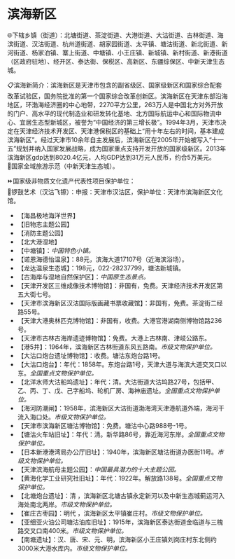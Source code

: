 # 滨海新区  
🌐下辖乡镇（街道）：北塘街道、茶淀街道、大港街道、大沽街道、古林街道、海滨街道、汉沽街道、杭州道街道、胡家园街道、太平镇、塘沽街道、新北街道、新河街道、杨家泊镇、寨上街道、中塘镇、小王庄镇、新城镇、新村街道、新港街道（区政府驻地）、经开区、泰达街、保税区、高新区、东疆综保区、中新天津生态城。  
  
📋滨海新简介：滨海新区是天津市包含的副省级区、国家级新区和国家综合配套改革试验区，国务院批准的第一个国家综合改革创新区。滨海新区在天津东部沿海地区，环渤海经济圈的中心地带，2270平方公里，263万人是中国北方对外开放的门户、高水平的现代制造业和研发转化基地、北方国际航运中心和国际物流中心、宜居生态型新城区，被誉为“中国经济的第三增长极”。1994年3月，天津市决定在天津经济技术开发区、天津港保税区的基础上“用十年左右的时间，基本建成滨海新区”。经过天津市10余年自主发展后，滨海新区在2005年开始被写入“十一五”规划并纳入国家发展战略，成为国家重点支持开发开放的国家级新区。2013年滨海新区gdp达到8020.4亿元，人均GDP达到31万元人民币，约合5万美元。  
🚩国家全域旅游示范（中新天津生态城）。  
   
⏩国家级非物质文化遗产代表性项目保护单位：  
🔸锣鼓艺术（汉沽飞镲）：申报：天津市汉沽区，保护单位：天津市滨海新区文化馆。    
 
* 【海昌极地海洋世界】  
* 【旧物志主题公园】  
* 【消防主题公园】  
* 【北大港湿地】  
* 【中塘镇】：*中国特色小镇。*  
* 【诺恩海德怡温泉】：88元，滨海大道17107号（近海滨浴场）。  
* 【龙达温泉生态城】：198元，022-28237799，塘沽新城镇。  
* 【古海岸与湿地自然保护区】：*中国原生态景点。*  
* 【天津开发区三维成像技术博物馆】：非国有，免费。天津经济技术开发区第五大街七号。  
* 【天津市滨海新区汉沽国际版画藏书票收藏馆】：非国有，免费。茶淀街二经路55号。  
* 【天津大港奥林匹克博物馆】：非国有，收费。大港官港湖南侧博物馆路236号。  
* 【天津市古林古海岸遗迹博物馆】：免费。大港上古林南、津岐公路东。  
* 【港5井】：1964年，滨海新区古林街道东风五路南。*市级文物保护单位。*      
* 【大沽口炮台遗址博物馆】：收费。塘沽东炮台路1号。  
* 【大沽口炮台】：年代：1858年。东炮台路1号，天津大道与海滨大道交叉口以东。*全国重点文物保护单位。*  
* 【北洋水师大沽船坞遗址】：年代：清。大沽街道大沽坞路27号，包括甲、乙、丙、丁、戊、己字船坞、轮机厂房、海神庙遗址。*全国重点文物保护单位。*  
* 【海河防潮闸】：1958年，滨海新区大沽街道渤海湾天津港航道外端，海河干流入海口处。*市级文物保护单位。*
* 【天津市滨海新区塘沽博物馆】：免费。塘沽中心路988号-1号。  
* 【塘沽火车站旧址】：年代：清。新华路86号，靠近海河东岸。*全国重点文物保护单位。*   
* 【日本新港港湾局办公厅旧址】：1940年，滨海新区塘沽街道办医街11号。*市级文物保护单位。*  
* 【天津滨海航母主题公园】：*中国最具潜力的十大主题公园。*  
* 【黄海化学工业研究社旧址】：年代：1922年。解放路138号。*全国重点文物保护单位。*    
* 【北塘炮台遗址】：清	，滨海新区北塘古镇永定新河以及中新生态城蓟运河入海处南北两岸。*市级文物保护单位。*  
* 【崔庄古枣园】：明代	，滨海新区太平镇崔庄村。*市级文物保护单位。*  
* 【亚细亚火油公司塘沽油库旧址】：1915年，滨海新区泰达街道金临道与三槐路交叉口南400米。*市级文物保护单位。*  
* 【南塘遗址】：汉、唐、宋、元、明，滨海新区小王庄镇刘岗庄村东北侧约3000米大港水库内。*市级文物保护单位。*  
